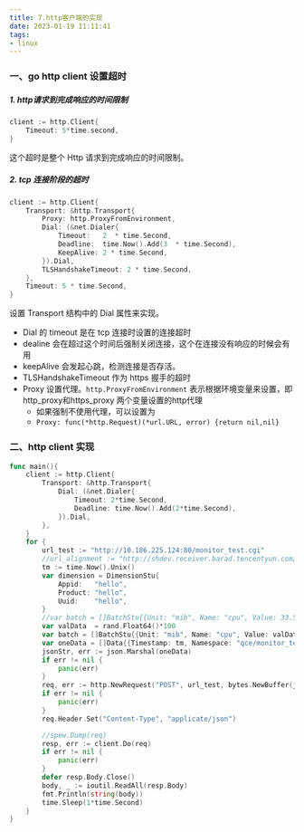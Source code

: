 ```yaml
---
title: 7.http客户端的实现
date: 2023-01-19 11:11:41
tags:
- linux
---
```


### 一、go http client 设置超时

##### 1. http请求到完成响应的时间限制

```go
client := http.Client{
	Timeout: 5*time.second,
}
```

这个超时是整个 Http 请求到完成响应的时间限制。

##### 2. tcp 连接阶段的超时

```go
client := http.Client{
	Transport: &http.Transport{
		Proxy: http.ProxyFromEnvironment,
		Dial: (&net.Dialer{
			Timeout:   2  * time.Second,
			Deadline:  time.Now().Add(3  * time.Second),
			KeepAlive: 2 * time.Second,
		}).Dial,
		TLSHandshakeTimeout: 2 * time.Second,
	},
	Timeout: 5 * time.Second,
}
```

设置 Transport 结构中的 Dial 属性来实现。

- Dial 的 timeout 是在 tcp 连接时设置的连接超时
- dealine 会在超过这个时间后强制关闭连接，这个在连接没有响应的时候会有用
- keepAlive 会发起心跳，检测连接是否存活。
- TLSHandshakeTimeout 作为 https 握手的超时
- Proxy 设置代理。`http.ProxyFromEnvironment` 表示根据环境变量来设置，即 http_proxy和https_proxy 两个变量设置的http代理
    - 如果强制不使用代理，可以设置为
    - `Proxy: func(*http.Request)(*url.URL, error) {return nil,nil}`

### 二、http client 实现

```go
func main(){
	client := http.Client{
		Transport: &http.Transport{
			Dial: (&net.Dialer{
				Timeout: 2*time.Second,
				Deadline: time.Now().Add(2*time.Second),
			}).Dial,
		},
	}
	for {
		url_test := "http://10.186.225.124:80/monitor_test.cgi"
		//url_alignment := "http://shdev.receiver.barad.tencentyun.com/monitor_test.cgi"
		tm := time.Now().Unix()
		var dimension = DimensionStu{
			Appid:   "hello",
			Product: "hello",
			Uuid:    "hello",
		}
		//var batch = []BatchStu{{Unit: "mib", Name: "cpu", Value: 33.5}, {Unit: "mib", Name: "cpu", Value: 40.9}}
		var valData  = rand.Float64()*100
		var batch = []BatchStu{{Unit: "mib", Name: "cpu", Value: valData}}
		var oneData = []Data{{Timestamp: tm, Namespace: "qce/monitor_test", Dimension: dimension, Freq: 60, Batch: batch}}
		jsonStr, err := json.Marshal(oneData)
		if err != nil {
			panic(err)
		}
		req, err := http.NewRequest("POST", url_test, bytes.NewBuffer(jsonStr))
		if err != nil {
			panic(err)
		}
		req.Header.Set("Content-Type", "applicate/json")

		//spew.Dump(req)
		resp, err := client.Do(req)
		if err != nil {
			panic(err)
		}
		defer resp.Body.Close()
		body, _ := ioutil.ReadAll(resp.Body)
		fmt.Println(string(body))
		time.Sleep(1*time.Second)
	}
}
```

